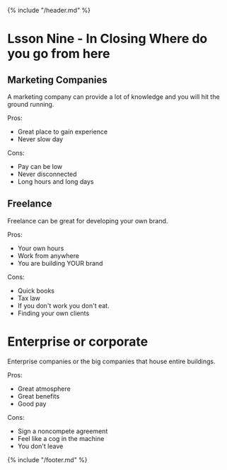 {% include "/header.md" %}
# Lsson Nine - In Closing  Where do you go from here

## Marketing Companies 

A marketing company can provide a lot of knowledge and you will hit the ground running.

Pros:
* Great place to gain experience 
* Never slow day

Cons:
* Pay can be low
* Never disconnected 
* Long hours and long days 

## Freelance 

Freelance can be great for developing your own brand.

Pros:
* Your own hours 
* Work from anywhere 
* You are building YOUR brand 

Cons:
* Quick books
* Tax law
* If you don't work you don't eat.
* Finding your own clients

# Enterprise or corporate

Enterprise companies or the big companies that house entire buildings.

Pros:
* Great atmosphere 
* Great benefits 
* Good pay

Cons:
* Sign a noncompete agreement
* Feel like a cog in the machine 
* You don't leave 






{% include "/footer.md" %}

